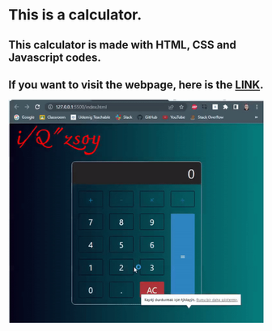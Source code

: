 # This is a calculator.

## This calculator is made with HTML, CSS and Javascript codes.

## If you want to visit the webpage, here is the <a href="#"> LINK</a>.

![screen.gif](calculator.gif)